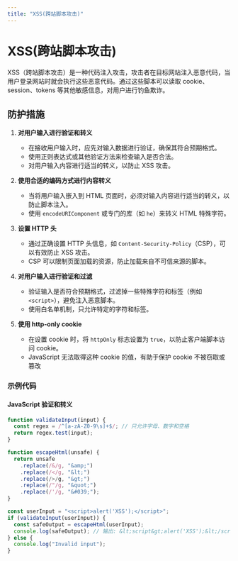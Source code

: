 ```yaml
---
title: "XSS(跨站脚本攻击)"
---
```


# XSS(跨站脚本攻击)

XSS（跨站脚本攻击）是一种代码注入攻击，攻击者在目标网站注入恶意代码，当用户登录网站时就会执行这些恶意代码。通过这些脚本可以读取 cookie、session、tokens 等其他敏感信息，对用户进行钓鱼欺诈。

## 防护措施

1. **对用户输入进行验证和转义**

   - 在接收用户输入时，应先对输入数据进行验证，确保其符合预期格式。
   - 使用正则表达式或其他验证方法来检查输入是否合法。
   - 对用户输入内容进行适当的转义，以防止 XSS 攻击。

2. **使用合适的编码方式进行内容转义**

   - 当将用户输入嵌入到 HTML 页面时，必须对输入内容进行适当的转义，以防止脚本注入。
   - 使用 `encodeURIComponent` 或专门的库（如 `he`）来转义 HTML 特殊字符。

3. **设置 HTTP 头**

   - 通过正确设置 HTTP 头信息，如 `Content-Security-Policy`（CSP），可以有效防止 XSS 攻击。
   - CSP 可以限制页面加载的资源，防止加载来自不可信来源的脚本。

4. **对用户输入进行验证和过滤**

   - 验证输入是否符合预期格式，过滤掉一些特殊字符和标签（例如 `<script>`），避免注入恶意脚本。
   - 使用白名单机制，只允许特定的字符和标签。

5. **使用 http-only cookie**
   - 在设置 cookie 时，将 `httpOnly` 标志设置为 `true`，以防止客户端脚本访问 cookie。
   - JavaScript 无法取得这种 cookie 的值，有助于保护 cookie 不被窃取或篡改

### 示例代码

#### JavaScript 验证和转义

```javascript
function validateInput(input) {
  const regex = /^[a-zA-Z0-9\s]+$/; // 只允许字母、数字和空格
  return regex.test(input);
}

function escapeHtml(unsafe) {
  return unsafe
    .replace(/&/g, "&amp;")
    .replace(/</g, "&lt;")
    .replace(/>/g, "&gt;")
    .replace(/"/g, "&quot;")
    .replace(/'/g, "&#039;");
}

const userInput = "<script>alert('XSS');</script>";
if (validateInput(userInput)) {
  const safeOutput = escapeHtml(userInput);
  console.log(safeOutput); // 输出: &lt;script&gt;alert('XSS');&lt;/script&gt;
} else {
  console.log("Invalid input");
}
```

